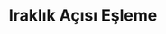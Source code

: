 ---
title: Iraklık Açısı Eşleme
keywords: 
last_updated: 
tags: []
permalink: /advanced_lighting/parallax_mapping.html
sidebar: main_sidebar
---